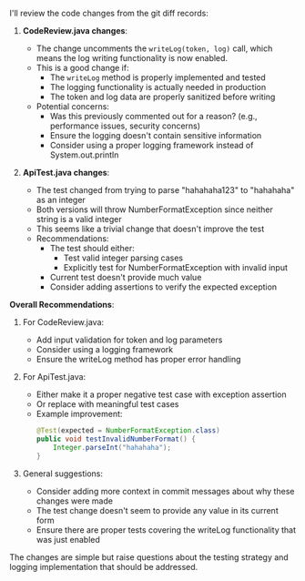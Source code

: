 I'll review the code changes from the git diff records:

1. **CodeReview.java changes**:
   - The change uncomments the `writeLog(token, log)` call, which means the log writing functionality is now enabled.
   - This is a good change if:
     - The `writeLog` method is properly implemented and tested
     - The logging functionality is actually needed in production
     - The token and log data are properly sanitized before writing
   - Potential concerns:
     - Was this previously commented out for a reason? (e.g., performance issues, security concerns)
     - Ensure the logging doesn't contain sensitive information
     - Consider using a proper logging framework instead of System.out.println

2. **ApiTest.java changes**:
   - The test changed from trying to parse "hahahaha123" to "hahahaha" as an integer
   - Both versions will throw NumberFormatException since neither string is a valid integer
   - This seems like a trivial change that doesn't improve the test
   - Recommendations:
     - The test should either:
       - Test valid integer parsing cases
       - Explicitly test for NumberFormatException with invalid input
     - Current test doesn't provide much value
     - Consider adding assertions to verify the expected exception

**Overall Recommendations**:
1. For CodeReview.java:
   - Add input validation for token and log parameters
   - Consider using a logging framework
   - Ensure the writeLog method has proper error handling

2. For ApiTest.java:
   - Either make it a proper negative test case with exception assertion
   - Or replace with meaningful test cases
   - Example improvement:
     ```java
     @Test(expected = NumberFormatException.class)
     public void testInvalidNumberFormat() {
         Integer.parseInt("hahahaha");
     }
     ```

3. General suggestions:
   - Consider adding more context in commit messages about why these changes were made
   - The test change doesn't seem to provide any value in its current form
   - Ensure there are proper tests covering the writeLog functionality that was just enabled

The changes are simple but raise questions about the testing strategy and logging implementation that should be addressed.